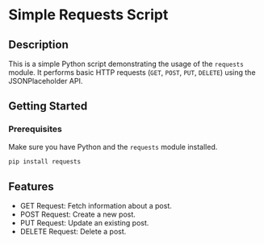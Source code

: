 # Simple Requests Script

## Description

This is a simple Python script demonstrating the usage of the `requests` module. It performs basic HTTP requests (`GET`, `POST`, `PUT`, `DELETE`) using the JSONPlaceholder API.

## Getting Started

### Prerequisites

Make sure you have Python and the `requests` module installed.

```bash
pip install requests
```

## Features
- GET Request: Fetch information about a post.
- POST Request: Create a new post.
- PUT Request: Update an existing post.
- DELETE Request: Delete a post.

